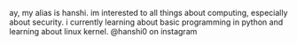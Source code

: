ay, my alias is hanshi. im interested to all things about computing, especially about security.
i currently learning about basic programming in python and learning about linux kernel.
@hanshi0 on instagram
<!---
hanshitrash/hanshitrash is a ✨ special ✨ repository because its `README.md` (this file) appears on your GitHub profile.
You can click the Preview link to take a look at your changes.
--->
